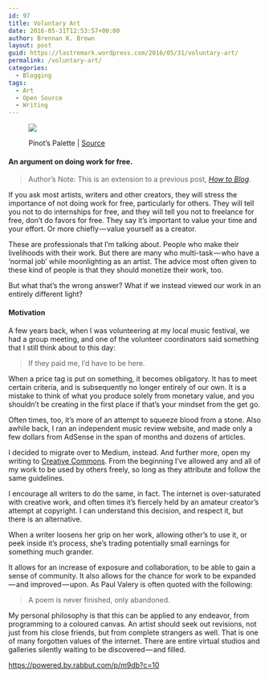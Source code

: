 ```yaml
---
id: 97
title: Voluntary Art
date: 2016-05-31T12:53:57+00:00
author: Brennan K. Brown
layout: post
guid: https://lastremark.wordpress.com/2016/05/31/voluntary-art/
permalink: /voluntary-art/
categories:
  - Blogging
tags:
  - Art
  - Open Source
  - Writing
---
```


<figure class="wp-caption"> 

<img data-width="4256" data-height="2832" src="https://cdn-images-1.medium.com/max/2560/1*OpLEH1zDFVGaKopvYnLc7Q.jpeg" /> <figcaption class="wp-caption-text">Pinot’s Palette | <a href="https://en.wikipedia.org/wiki/Pinot%27s_Palette#/media/File:Pinots_Palette_Class.JPG" target="_blank" rel="noopener noreferrer">Source</a></figcaption></figure> 

#### An argument on doing work for free.

> Author’s Note: This is an extension to a previous post, <a href="https://medium.com/everyday-essays/how-to-blog-379fb5eee26f" target="_blank" rel="noopener noreferrer"><em>How to Blog</em></a>_._ 

<span>If</span> you ask most artists, writers and other creators, they will stress the importance of not doing work for free, particularly for others. They will tell you not to do internships for free, and they will tell you not to freelance for free, don’t do favors for free. They say it’s important to value your time and your effort. Or more chiefly — value yourself as a creator.

These are professionals that I’m talking about. People who make their livelihoods with their work. But there are many who multi-task — who have a ‘normal job’ while moonlighting as an artist. The advice most often given to these kind of people is that they should monetize their work, too.

But what that’s the wrong answer? What if we instead viewed our work in an entirely different light?



#### Motivation

<span>A</span> few years back, when I was volunteering at my local music festival, we had a group meeting, and one of the volunteer coordinators said something that I still think about to this day:

> If they paid me, I’d have to be here.

When a price tag is put on something, it becomes obligatory. It has to meet certain criteria, and is subsequently no longer entirely of our own. It is a mistake to think of what you produce solely from monetary value, and you shouldn’t be creating in the first place if that’s your mindset from the get go.



Often times, too, it’s more of an attempt to squeeze blood from a stone. Also awhile back, I ran an independent music review website, and made only a few dollars from AdSense in the span of months and dozens of articles.

I decided to migrate over to Medium, instead. And further more, open my writing to <a href="https://creativecommons.org/" target="_blank" rel="noopener noreferrer">Creative Commons</a>. From the beginning I’ve allowed any and all of my work to be used by others freely, so long as they attribute and follow the same guidelines.

I encourage all writers to do the same, in fact. The internet is over-saturated with creative work, and often times it’s fiercely held by an amateur creator’s attempt at copyright. I can understand this decision, and respect it, but there is an alternative.

When a writer loosens her grip on her work, allowing other’s to use it, or peek inside it’s process, she’s trading potentially small earnings for something much grander.

It allows for an increase of exposure and collaboration, to be able to gain a sense of community. It also allows for the chance for work to be expanded — and improved — upon. As Paul Valery is often quoted with the following:

> A poem is never finished, only abandoned.

My personal philosophy is that this can be applied to any endeavor, from programming to a coloured canvas. An artist should seek out revisions, not just from his close friends, but from complete strangers as well. That is one of many forgotten values of the internet. There are entire virtual studios and galleries silently waiting to be discovered — and filled.

<https://powered.by.rabbut.com/p/m9db?c=10>